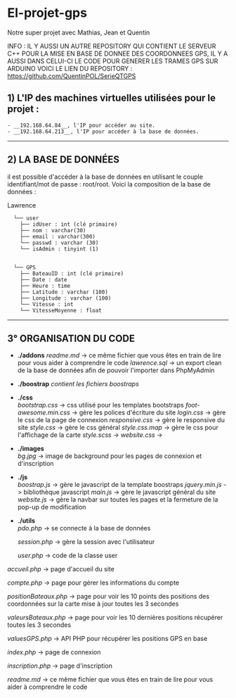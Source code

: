 # El-projet-gps
Notre super projet avec Mathias, Jean et Quentin

INFO : IL Y AUSSI  UN AUTRE REPOSITORY QUI CONTIENT LE SERVEUR C++ POUR LA MISE EN BASE DE DONNEE DES COORDONNEES GPS, IL Y A AUSSI DANS CELUI-CI LE CODE POUR GENERER LES TRAMES GPS SUR ARDUINO
VOICI LE LIEN DU REPOSITORY : https://github.com/QuentinPOL/SerieQTGPS

## 1) L'IP des machines virtuelles utilisées pour le projet :
    - __192.168.64.84__, l'IP pour accéder au site.  
    - __192.168.64.213__, l'IP pour accéder à la base de données.

-----------------


## 2) LA BASE DE DONNÉES

il est possible d'accéder à la base de données en utilisant le couple identifiant/mot de passe : root/root.
Voici la composition de la base de données :


Lawrence     	
      
      └── user  
        ├── idUser : int (clé primaire)  
        ├── nom : varchar(30)  
        ├── email : varchar(300)  
        └── passwd : varchar (30)  
        └── isAdmin : tinyint (1) 

        
      └── GPS  
        ├── BateauID : int (clé primaire)  
        ├── Date : date 
        ├── Heure : time
        ├── Latitude : varchar (100) 
        ├── Longitude : varchar (100) 
        └── Vitesse : int
        └── VitesseMoyenne : float

-----------------


## 3° ORGANISATION DU CODE

* __./addons__
    *readme.md* -> ce même fichier que vous êtes en train de lire pour vous aider à comprendre le code 
    *lawrence.sql* -> un export clean de la base de données afin de pouvoir l'importer dans PhpMyAdmin   

* __./boostrap__
    *contient les fichiers boostraps*

* __./css__  
    *bootstrap.css* -> css utilisé pour les templates bootstraps
    *foot-awesome.min.css* -> gère les polices d'écriture du site
    *login.css* -> gère le css de la page de connexion
    *responsive.css* -> gère le responsive du site
    *style.css* -> gère le css général
    *style.css.map* -> gère le css pour l'affichage de la carte
    *style.scss* ->
    *website.css* ->  
* __./images__    
    *bg.jpg* -> image de background pour les pages de connexion et d'inscription

* __./js__  
    *boostrap.js* -> gère le javascript de la template boostraps
    *jquery.min.js* -> bibliothèque javascript
    *main.js* -> gère le javascript général du site
    *website.js* -> gère la navbar sur toutes les pages et la fermeture de la pop-up de modification
      
* __./utils__  
    *pdo.php* -> se connecte à la base de données

    *session.php* -> gère la session avec l'utilisateur

    *user.php* -> code de la classe user


*accueil.php* -> page d'accueil du site

*compte.php* -> page pour gérer les informations du compte

*positionBateaux.php* -> page pour voir les 10 points des positions des coordonnées sur la carte mise à jour toutes les 3 secondes

*valeursBateaux.php* -> page pour voir les 10 dernières positions récupérer toutes les 3 secondes

*valuesGPS.php* -> API PHP pour récupérer les positions GPS en base

*index.php* -> page de connexion

*inscription.php* -> page d'inscription

*readme.md* -> ce même fichier que vous êtes en train de lire pour vous aider à comprendre le code 
